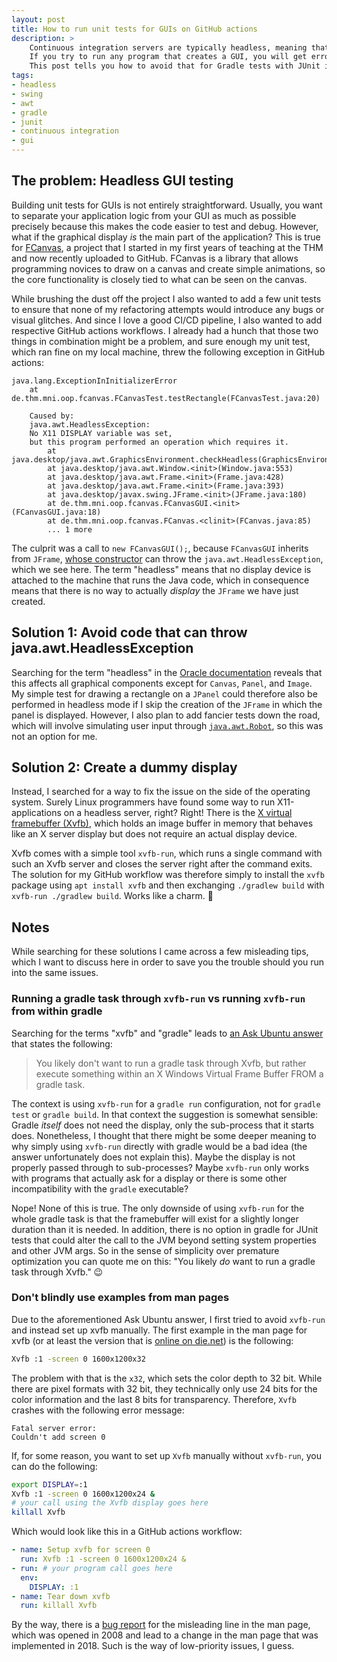 ```yaml
---
layout: post
title: How to run unit tests for GUIs on GitHub actions
description: >
    Continuous integration servers are typically headless, meaning that they do not have a display attached.
    If you try to run any program that creates a GUI, you will get errors such as Java's java.awt.HeadlessException.
    This post tells you how to avoid that for Gradle tests with JUnit involving Java Swing applications in a GitHub actions workflow.
tags:
- headless
- swing
- awt
- gradle
- junit
- continuous integration
- gui
---
```


## The problem: Headless GUI testing

Building unit tests for GUIs is not entirely straightforward.
Usually, you want to separate your application logic from your GUI as much as possible precisely because this makes the code easier to test and debug.
However, what if the graphical display *is* the main part of the application?
This is true for [FCanvas](https://github.com/CSchoel/fcanvas/), a project that I started in my first years of teaching at the THM and now recently uploaded to GitHub.
FCanvas is a library that allows programming novices to draw on a canvas and create simple animations, so the core functionality is closely tied to what can be seen on the canvas.

While brushing the dust off the project I also wanted to add a few unit tests to ensure that none of my refactoring attempts would introduce any bugs or visual glitches.
And since I love a good CI/CD pipeline, I also wanted to add respective GitHub actions workflows.
I already had a hunch that those two things in combination might be a problem, and sure enough my unit test, which ran fine on my local machine, threw the following exception in GitHub actions:

```verbatim
java.lang.ExceptionInInitializerError
    at de.thm.mni.oop.fcanvas.FCanvasTest.testRectangle(FCanvasTest.java:20)

    Caused by:
    java.awt.HeadlessException:
    No X11 DISPLAY variable was set,
    but this program performed an operation which requires it.
        at java.desktop/java.awt.GraphicsEnvironment.checkHeadless(GraphicsEnvironment.java:166)
        at java.desktop/java.awt.Window.<init>(Window.java:553)
        at java.desktop/java.awt.Frame.<init>(Frame.java:428)
        at java.desktop/java.awt.Frame.<init>(Frame.java:393)
        at java.desktop/javax.swing.JFrame.<init>(JFrame.java:180)
        at de.thm.mni.oop.fcanvas.FCanvasGUI.<init>(FCanvasGUI.java:18)
        at de.thm.mni.oop.fcanvas.FCanvas.<clinit>(FCanvas.java:85)
        ... 1 more
```

The culprit was a call to `new FCanvasGUI();`, because `FCanvasGUI` inherits from `JFrame`, [whose constructor](https://docs.oracle.com/en/java/javase/17/docs/api/java.desktop/javax/swing/JFrame.html#%3Cinit%3E()) can throw the `java.awt.HeadlessException`, which we see here.
The term "headless" means that no display device is attached to the machine that runs the Java code, which in consequence means that there is no way to actually *display* the `JFrame` we have just created.

## Solution 1: Avoid code that can throw java.awt.HeadlessException

Searching for the term "headless" in the [Oracle documentation](https://www.oracle.com/technical-resources/articles/javase/headless.html) reveals that this affects all graphical components except for `Canvas`, `Panel`, and `Image`.
My simple test for drawing a rectangle on a `JPanel` could therefore also be performed in headless mode if I skip the creation of the `JFrame` in which the panel is displayed.
However, I also plan to add fancier tests down the road, which will involve simulating user input through [`java.awt.Robot`](https://docs.oracle.com/en/java/javase/17/docs/api/java.desktop/java/awt/Robot.html), so this was not an option for me.

## Solution 2: Create a dummy display

Instead, I searched for a way to fix the issue on the side of the operating system.
Surely Linux programmers have found some way to run X11-applications on a headless server, right?
Right!
There is the [X virtual framebuffer (Xvfb)](https://linux.die.net/man/1/xvfb), which holds an image buffer in memory that behaves like an X server display but does not require an actual display device.

Xvfb comes with a simple tool `xvfb-run`, which runs a single command with such an Xvfb server and closes the server right after the command exits.
The solution for my GitHub workflow was therefore simply to install the `xvfb` package using `apt install xvfb` and then exchanging `./gradlew build` with `xvfb-run ./gradlew build`.
Works like a charm. 🎉

## Notes

While searching for these solutions I came across a few misleading tips, which I want to discuss here in order to save you the trouble should you run into the same issues.

### Running a gradle task through `xvfb-run` vs running `xvfb-run` from within gradle

Searching for the terms "xvfb" and "gradle" leads to [an Ask Ubuntu answer](https://askubuntu.com/questions/748321/how-to-run-gradle-run-through-xvfb) that states the following:

> You likely don't want to run a gradle task through Xvfb, but rather execute something within an X Windows Virtual Frame Buffer FROM a gradle task.

The context is using `xvfb-run` for a `gradle run` configuration, not for `gradle test` or `gradle build`.
In that context the suggestion is somewhat sensible: Gradle *itself* does not need the display, only the sub-process that it starts does.
Nonetheless, I thought that there might be some deeper meaning to why simply using `xvfb-run` directly with gradle would be a bad idea (the answer unfortunately does not explain this).
Maybe the display is not properly passed through to sub-processes?
Maybe `xvfb-run` only works with programs that actually ask for a display or there is some other incompatibility with the `gradle` executable?

Nope!
None of this is true.
The only downside of using `xvfb-run` for the whole gradle task is that the framebuffer will exist for a slightly longer duration than it is needed.
In addition, there is no option in gradle for JUnit tests that could alter the call to the JVM beyond setting system properties and other JVM args.
So in the sense of simplicity over premature optimization you can quote me on this: "You likely *do* want to run a gradle task through Xvfb." 😉

### Don't blindly use examples from man pages

Due to the aforementioned Ask Ubuntu answer, I first tried to avoid `xvfb-run` and instead set up xvfb manually.
The first example in the man page for xvfb (or at least the version that is [online on die.net](https://linux.die.net/man/1/xvfb)) is the following:

```bash
Xvfb :1 -screen 0 1600x1200x32
```

The problem with that is the `x32`, which sets the color depth to 32 bit.
While there are pixel formats with 32 bit, they technically only use 24 bits for the color information and the last 8 bits for transparency.
Therefore, `Xvfb` crashes with the following error message:

```
Fatal server error:
Couldn't add screen 0
```

If, for some reason, you want to set up `Xvfb` manually without `xvfb-run`, you can do the following:

```bash
export DISPLAY=:1
Xvfb :1 -screen 0 1600x1200x24 &
# your call using the Xvfb display goes here
killall Xvfb
```

Which would look like this in a GitHub actions workflow:

```yaml
- name: Setup xvfb for screen 0
  run: Xvfb :1 -screen 0 1600x1200x24 &
- run: # your program call goes here
  env:
    DISPLAY: :1
- name: Tear down xvfb
  run: killall Xvfb
```

By the way, there is a [bug report](https://bugs.freedesktop.org/show_bug.cgi?id=17453) for the misleading line in the man page, which was opened in 2008 and lead to a change in the man page that was implemented in 2018.
Such is the way of low-priority issues, I guess.
